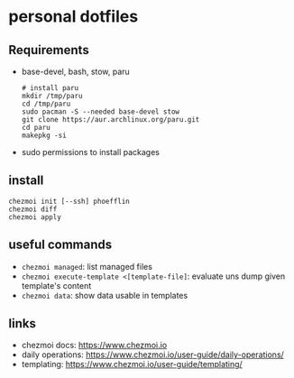 # personal dotfiles

## Requirements

  * base-devel, bash, stow, paru

        # install paru
        mkdir /tmp/paru
        cd /tmp/paru
        sudo pacman -S --needed base-devel stow
        git clone https://aur.archlinux.org/paru.git
        cd paru
        makepkg -si


  * sudo permissions to install packages

## install

    chezmoi init [--ssh] phoefflin
    chezmoi diff
    chezmoi apply

## useful commands

  * `chezmoi managed`: list managed files
  * `chezmoi execute-template <[template-file]`: evaluate uns dump given template's content
  * `chezmoi data`: show data usable in templates

## links

  * chezmoi docs: https://www.chezmoi.io
  * daily operations: https://www.chezmoi.io/user-guide/daily-operations/
  * templating: https://www.chezmoi.io/user-guide/templating/

